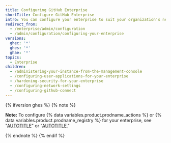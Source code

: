 ```yaml
---
title: Configuring GitHub Enterprise
shortTitle: Configure GitHub Enterprise
intro: You can configure your enterprise to suit your organization's needs.
redirect_from:
  - /enterprise/admin/configuration
  - /admin/configuration/configuring-your-enterprise
versions:
  ghec: '*'
  ghes: '*'
  ghae: '*'
topics:
  - Enterprise
children:
  - /administering-your-instance-from-the-management-console
  - /configuring-user-applications-for-your-enterprise
  - /hardening-security-for-your-enterprise
  - /configuring-network-settings
  - /configuring-github-connect
---
```

{% ifversion ghes %}
{% note %}

**Note:** To configure {% data variables.product.prodname_actions %} or {% data variables.product.prodname_registry %} for your enterprise, see "[AUTOTITLE](/admin/github-actions)" or "[AUTOTITLE](/admin/packages)."

{% endnote %}
{% endif %}
